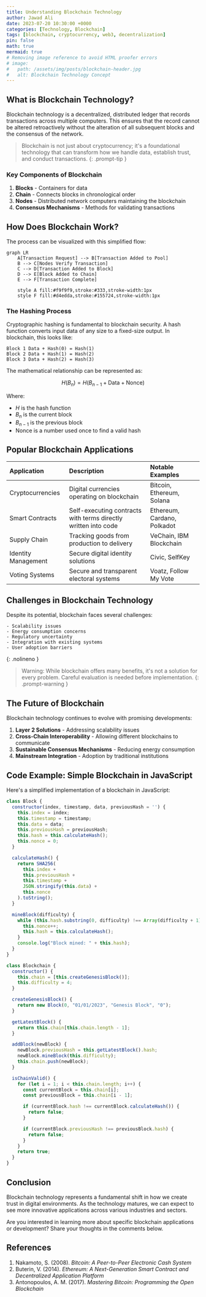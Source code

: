 ```yaml
---
title: Understanding Blockchain Technology
author: Jawad Ali
date: 2023-07-20 10:30:00 +0000
categories: [Technology, Blockchain]
tags: [blockchain, cryptocurrency, web3, decentralization]
pin: false
math: true
mermaid: true
# Removing image reference to avoid HTML proofer errors
# image:
#   path: /assets/img/posts/blockchain-header.jpg
#   alt: Blockchain Technology Concept
---
```


## What is Blockchain Technology?

Blockchain technology is a decentralized, distributed ledger that records transactions across multiple computers. This ensures that the record cannot be altered retroactively without the alteration of all subsequent blocks and the consensus of the network.

> Blockchain is not just about cryptocurrency; it's a foundational technology that can transform how we handle data, establish trust, and conduct transactions.
{: .prompt-tip }

### Key Components of Blockchain

1. **Blocks** - Containers for data
2. **Chain** - Connects blocks in chronological order
3. **Nodes** - Distributed network computers maintaining the blockchain
4. **Consensus Mechanisms** - Methods for validating transactions

## How Does Blockchain Work?

The process can be visualized with this simplified flow:

```mermaid
graph LR
    A[Transaction Request] --> B[Transaction Added to Pool]
    B --> C[Nodes Verify Transaction]
    C --> D[Transaction Added to Block]
    D --> E[Block Added to Chain]
    E --> F[Transaction Complete]
    
    style A fill:#f9f9f9,stroke:#333,stroke-width:1px
    style F fill:#d4edda,stroke:#155724,stroke-width:1px
```

### The Hashing Process

Cryptographic hashing is fundamental to blockchain security. A hash function converts input data of any size to a fixed-size output. In blockchain, this looks like:

```
Block 1 Data + Hash(0) = Hash(1)
Block 2 Data + Hash(1) = Hash(2)
Block 3 Data + Hash(2) = Hash(3)
```

The mathematical relationship can be represented as:

$$H(B_n) = H(B_{n-1} + \text{Data} + \text{Nonce})$$

Where:
- $H$ is the hash function
- $B_n$ is the current block
- $B_{n-1}$ is the previous block
- Nonce is a number used once to find a valid hash

## Popular Blockchain Applications

| Application | Description | Notable Examples |
|:------------|:------------|:-----------------|
| Cryptocurrencies | Digital currencies operating on blockchain | Bitcoin, Ethereum, Solana |
| Smart Contracts | Self-executing contracts with terms directly written into code | Ethereum, Cardano, Polkadot |
| Supply Chain | Tracking goods from production to delivery | VeChain, IBM Blockchain |
| Identity Management | Secure digital identity solutions | Civic, SelfKey |
| Voting Systems | Secure and transparent electoral systems | Voatz, Follow My Vote |

## Challenges in Blockchain Technology

Despite its potential, blockchain faces several challenges:

```
- Scalability issues
- Energy consumption concerns
- Regulatory uncertainty
- Integration with existing systems
- User adoption barriers
```
{: .nolineno }

> Warning: While blockchain offers many benefits, it's not a solution for every problem. Careful evaluation is needed before implementation.
{: .prompt-warning }

## The Future of Blockchain

Blockchain technology continues to evolve with promising developments:

1. **Layer 2 Solutions** - Addressing scalability issues
2. **Cross-Chain Interoperability** - Allowing different blockchains to communicate
3. **Sustainable Consensus Mechanisms** - Reducing energy consumption
4. **Mainstream Integration** - Adoption by traditional institutions

## Code Example: Simple Blockchain in JavaScript

Here's a simplified implementation of a blockchain in JavaScript:

```javascript
class Block {
  constructor(index, timestamp, data, previousHash = '') {
    this.index = index;
    this.timestamp = timestamp;
    this.data = data;
    this.previousHash = previousHash;
    this.hash = this.calculateHash();
    this.nonce = 0;
  }

  calculateHash() {
    return SHA256(
      this.index + 
      this.previousHash + 
      this.timestamp + 
      JSON.stringify(this.data) + 
      this.nonce
    ).toString();
  }

  mineBlock(difficulty) {
    while (this.hash.substring(0, difficulty) !== Array(difficulty + 1).join("0")) {
      this.nonce++;
      this.hash = this.calculateHash();
    }
    console.log("Block mined: " + this.hash);
  }
}

class Blockchain {
  constructor() {
    this.chain = [this.createGenesisBlock()];
    this.difficulty = 4;
  }

  createGenesisBlock() {
    return new Block(0, "01/01/2023", "Genesis Block", "0");
  }

  getLatestBlock() {
    return this.chain[this.chain.length - 1];
  }

  addBlock(newBlock) {
    newBlock.previousHash = this.getLatestBlock().hash;
    newBlock.mineBlock(this.difficulty);
    this.chain.push(newBlock);
  }

  isChainValid() {
    for (let i = 1; i < this.chain.length; i++) {
      const currentBlock = this.chain[i];
      const previousBlock = this.chain[i - 1];

      if (currentBlock.hash !== currentBlock.calculateHash()) {
        return false;
      }

      if (currentBlock.previousHash !== previousBlock.hash) {
        return false;
      }
    }
    return true;
  }
}
```

## Conclusion

Blockchain technology represents a fundamental shift in how we create trust in digital environments. As the technology matures, we can expect to see more innovative applications across various industries and sectors.

Are you interested in learning more about specific blockchain applications or development? Share your thoughts in the comments below.

## References

1. Nakamoto, S. (2008). *Bitcoin: A Peer-to-Peer Electronic Cash System*
2. Buterin, V. (2014). *Ethereum: A Next-Generation Smart Contract and Decentralized Application Platform*
3. Antonopoulos, A. M. (2017). *Mastering Bitcoin: Programming the Open Blockchain* 